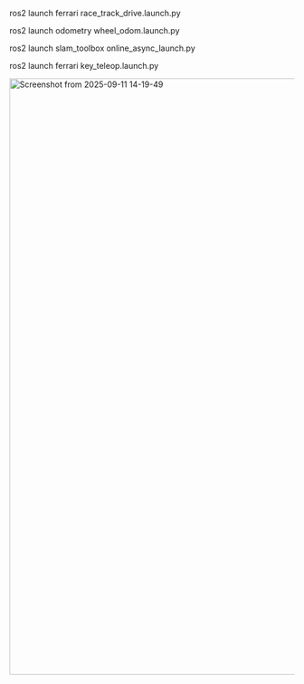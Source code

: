 ros2 launch ferrari race_track_drive.launch.py

ros2 launch odometry wheel_odom.launch.py

ros2 launch slam_toolbox online_async_launch.py

ros2 launch ferrari key_teleop.launch.py

<img width="1849" height="1053" alt="Screenshot from 2025-09-11 14-19-49" src="https://github.com/user-attachments/assets/3a00665a-34a1-4848-8e23-2a498ed566d2" />
